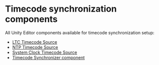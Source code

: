# Timecode synchronization components

All Unity Editor components available for timecode synchronization setup:

* [LTC Timecode Source](ref-component-ltc-timecode-source.md)
* [NTP Timecode Source](ref-component-ntp-timecode-source.md)
* [System Clock Timecode Source](ref-component-system-clock-timecode-source.md)
* [Timecode Synchronizer component](ref-component-timecode-synchronizer.md)
